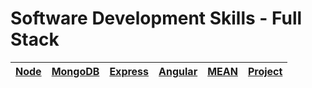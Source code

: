 # Software Development Skills - Full Stack

| [Node](https://github.com/villivald/Software-Development-Skills-Full-Stack/tree/main/Coursework/Node)  | [MongoDB](https://github.com/villivald/Software-Development-Skills-Full-Stack/tree/main/Coursework/MongoDB) | [Express](https://github.com/villivald/Software-Development-Skills-Full-Stack/tree/main/Coursework/Express)  |  [Angular](https://github.com/villivald/Software-Development-Skills-Full-Stack/tree/main/Coursework/angular-tour-of-heroes) | [MEAN](https://github.com/villivald/Software-Development-Skills-Full-Stack/tree/main/Coursework/MEAN) | [Project](https://github.com/villivald/Software-Development-Skills-Full-Stack/tree/main/Project)
|---------|---------|---------| ---------| ---------| ---------|
